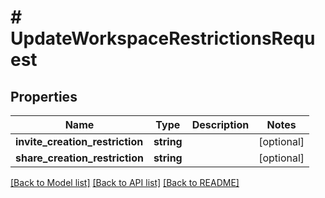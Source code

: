 # # UpdateWorkspaceRestrictionsRequest

## Properties

Name | Type | Description | Notes
------------ | ------------- | ------------- | -------------
**invite_creation_restriction** | **string** |  | [optional]
**share_creation_restriction** | **string** |  | [optional]

[[Back to Model list]](../../README.md#models) [[Back to API list]](../../README.md#endpoints) [[Back to README]](../../README.md)
